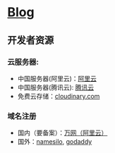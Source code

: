 # [Blog](https://github.com/codelint/blog/issues)

## 开发者资源

### 云服务器: 

- 中国服务器(阿里云)：[阿里云](https://promotion.aliyun.com/ntms/yunparter/invite.html?userCode=7l2fby24)
- 中国服务器(腾讯云): [腾讯云](https://curl.qcloud.com/ri40TCTx)
- 免费云存储：[cloudinary.com](https://cloudinary.com/)

### 域名注册

- 国内（要备案）：[万网（阿里云）](https://wanwang.aliyun.com/?userCode=7l2fby24)
- 国外：[namesilo](https://www.namesilo.com/), [godaddy](https://www.godaddy.com/)
